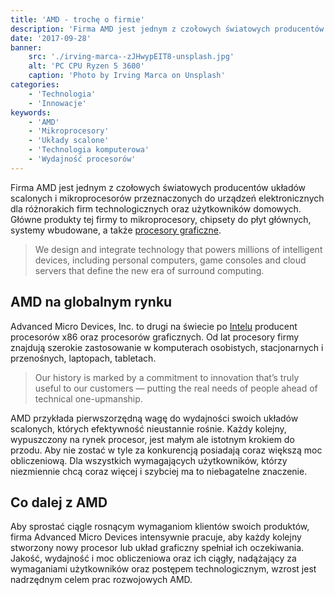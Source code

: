 ```yaml
---
title: 'AMD - trochę o firmie'
description: 'Firma AMD jest jednym z czołowych światowych producentów układów scalonych i mikroprocesorów przeznaczonych do urządzeń elektronicznych dla różnorakich firm technologicznych oraz użytkowników domowych.'
date: '2017-09-28'
banner:
    src: './irving-marca--zJHwypEIT8-unsplash.jpg'
    alt: 'PC CPU Ryzen 5 3600'
    caption: 'Photo by Irving Marca on Unsplash'
categories:
    - 'Technologia'
    - 'Innowacje'
keywords:
    - 'AMD'
    - 'Mikroprocesory'
    - 'Układy scalone'
    - 'Technologia komputerowa'
    - 'Wydajność procesorów'
---
```


Firma AMD jest jednym z czołowych światowych producentów układów scalonych i mikroprocesorów przeznaczonych do urządzeń elektronicznych dla różnorakich firm technologicznych oraz użytkowników domowych. Główne produkty tej firmy to mikroprocesory, chipsety do płyt głównych, systemy wbudowane, a także [procesory graficzne](../karty-graficzne-nvidia/).

> ​​​​​​​​​​​​​​We design and integrate technology that powers millions of intelligent devices, including personal computers, game consoles and cloud servers that define the new era of surround computing.

## AMD na globalnym rynku

Advanced Micro Devices, Inc. to drugi na świecie po [Intelu](../procesory-intel/) producent procesorów x86 oraz procesorów graficznych. Od lat procesory firmy znajdują szerokie zastosowanie w komputerach osobistych, stacjonarnych i przenośnych, laptopach, tabletach.

> Our history is marked by a commitment to innovation that’s truly useful to our customers — putting the real needs of people ahead of technical one-upmanship.

AMD przykłada pierwszorzędną wagę do wydajności swoich układów scalonych, których efektywność nieustannie rośnie. Każdy kolejny, wypuszczony na rynek procesor, jest małym ale istotnym krokiem do przodu. Aby nie zostać w tyle za konkurencją posiadają coraz większą moc obliczeniową. Dla wszystkich wymagających użytkowników, którzy niezmiennie chcą coraz więcej i szybciej ma to niebagatelne znaczenie.

## Co dalej z AMD

Aby sprostać ciągle rosnącym wymaganiom klientów swoich produktów, firma Advanced Micro Devices intensywnie pracuje, aby każdy kolejny stworzony nowy procesor lub układ graficzny spełniał ich oczekiwania. Jakość, wydajność i moc obliczeniowa oraz ich ciągły, nadążający za wymaganiami użytkowników oraz postępem technologicznym, wzrost jest nadrzędnym celem prac rozwojowych AMD.
